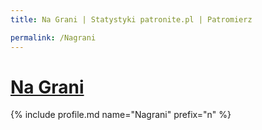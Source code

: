 ```yaml
---
title: Na Grani | Statystyki patronite.pl | Patromierz

permalink: /Nagrani
---
```


# [Na Grani](https://patronite.pl/Nagrani)

{% include profile.md name="Nagrani" prefix="n" %}
